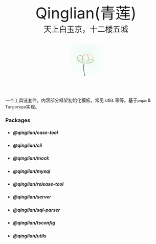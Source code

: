 <div align='center'><font size=10>Qinglian(青莲)</font></div>

<div align='center'><font size=5>天上白玉京，十二楼五城</font></div>

<br />

<p align="center" >
  <img src="./public/logo.png" width="100" height="100" />
</p>

<br />
<br />

一个工具链套件，内涵部分框架初始化模板，常见 utils 等等。基于`pnpm` & `Turporepo`实现。

### Packages

- ##### @qinglian/case-tool
- ##### @qinglian/cli
- ##### @qinglian/mock
- ##### @qinglian/mysql
- ##### @qinglian/release-tool
- ##### @qinglian/server
- ##### @qinglian/sql-parser
- ##### @qinglian/tsconfig
- ##### @qinglian/utils
